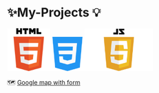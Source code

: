 # ✨My-Projects 💡 

<img src="html-tutorial.png" width ="100px"><img src="mycss.png" width ="80px"><img src="JavaScript-Logo.png" width="159px">




 🗺️ <a href="https://manishdeveloper333.github.io/web-template-by-table/form google map.html">Google map with form</a>
